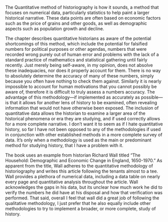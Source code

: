 The Quantitative method of historiography is how it sounds, a method that focuses on numerical data, particularly statistics to help paint a larger historical narrative. These data points are often based on economic factors such as the price of grains and other goods, as well as demographic aspects such as population growth and decline. 


The chapter describes quantitative historians as aware of the potential shortcomings of this method, which include the potential for falsified numbers for political purposes or other agendas, numbers that were recorded wrong purely out of human error and problems with the lack of a standard practice of mathematics and statistical gathering until fairly recently. Just merely being self-aware, in my opinion, does not absolve these inadequacies, nor does it properly account for them. There is no way to absolutely determine the accuracy of many of these numbers, simply because you often have nothing to check them against. Similarly it is nearly impossible to account for human motivations that you cannot possibly be aware of, therefore it is difficult to truly assess a numbers accuracy. The advantage of this methodology—if implemented as accurately as possible—is that it allows for another lens of history to be examined, often revealing information that would not have otherwise been exposed. The inclusion of quantitative data allows the historian to examine a larger area of the historical phenomena or era they are studying, and if used correctly allows for a more complete narrative. I don’t want it to seem as if I hate quantitative history, so far I have not been opposed to any of the methodologies if used in conjunction with other established methods in a more complete survey of data. It’s only when a methodology is used as the main or predominant method for studying history, that I have a problem with it. 


The book uses an example from historian Richard Wall titled “The Household: Demographic and Economic Change in England, 1650-1970.” As apparent from the title, Wall adheres to the quantitative methodology of historiography and writes this article following the tenants almost to a tee. Wall provides a plethora of numerical data, including a data table on nearly every page and quantitative analysis throughout the article. Wall acknowledges the gaps in his data, but its unclear how much work he did to verify the numbers he did have at his disposal and how that verification was performed. That said, overall I feel that wall did a great job of following the qualitative methodology, I just prefer that he also equally include other methodologies to try to implement a broader, or more complete, study of history. 
